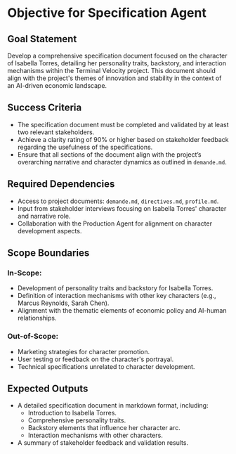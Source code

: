 # Objective for Specification Agent

## Goal Statement
Develop a comprehensive specification document focused on the character of Isabella Torres, detailing her personality traits, backstory, and interaction mechanisms within the Terminal Velocity project. This document should align with the project's themes of innovation and stability in the context of an AI-driven economic landscape.

## Success Criteria
- The specification document must be completed and validated by at least two relevant stakeholders.
- Achieve a clarity rating of 90% or higher based on stakeholder feedback regarding the usefulness of the specifications.
- Ensure that all sections of the document align with the project’s overarching narrative and character dynamics as outlined in `demande.md`.

## Required Dependencies
- Access to project documents: `demande.md`, `directives.md`, `profile.md`.
- Input from stakeholder interviews focusing on Isabella Torres' character and narrative role.
- Collaboration with the Production Agent for alignment on character development aspects.

## Scope Boundaries
### In-Scope:
- Development of personality traits and backstory for Isabella Torres.
- Definition of interaction mechanisms with other key characters (e.g., Marcus Reynolds, Sarah Chen).
- Alignment with the thematic elements of economic policy and AI-human relationships.

### Out-of-Scope:
- Marketing strategies for character promotion.
- User testing or feedback on the character's portrayal.
- Technical specifications unrelated to character development.

## Expected Outputs
- A detailed specification document in markdown format, including:
  - Introduction to Isabella Torres.
  - Comprehensive personality traits.
  - Backstory elements that influence her character arc.
  - Interaction mechanisms with other characters.
- A summary of stakeholder feedback and validation results.
